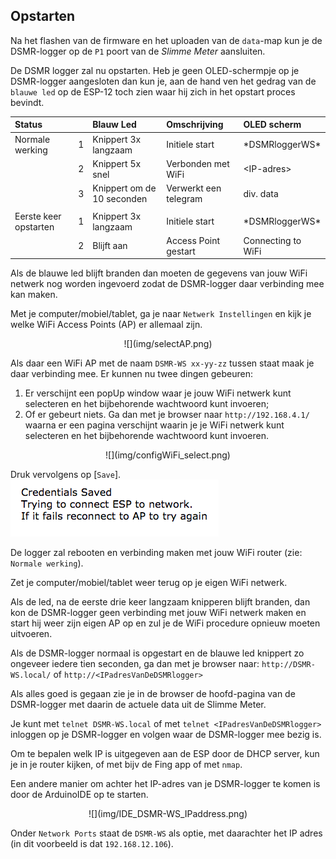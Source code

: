 ## Opstarten
Na het flashen van de firmware en het uploaden van de `data`-map kun je de
DSMR-logger op de `P1` poort van de *Slimme Meter* aansluiten.

De DSMR logger zal nu opstarten. 
Heb je geen OLED-schermpje op je DSMR-logger aangesloten dan kun je, aan de hand
ven het gedrag van de `blauwe led` op de ESP-12 toch zien waar hij zich in het 
opstart proces bevindt.

| Status                |    | Blauw Led | Omschrijving | OLED scherm |
|:----------------------|:--:|:----------|:-------------|:-------------------|
| Normale werking       | 1  | Knippert 3x langzaam | Initiele start |\*DSMRloggerWS\*|
|                       | 2  | Knippert 5x snel  | Verbonden met WiFi |&lt;IP-adres&gt;|
|                       | 3  | Knippert om de 10 seconden | Verwerkt een telegram |div. data|
| | | |
| Eerste keer opstarten | 1  | Knippert 3x langzaam | Initiele start |\*DSMRloggerWS\*|
|                       | 2  | Blijft aan  | Access Point gestart |Connecting to WiFi|

Als de blauwe led blijft branden dan moeten de gegevens van jouw WiFi netwerk
nog worden ingevoerd zodat de DSMR-logger daar verbinding mee kan maken.

Met je computer/mobiel/tablet, ga je naar `Netwerk Instellingen` en
kijk je welke WiFi Access Points (AP) er allemaal zijn.

<center>![](img/selectAP.png)</center>

Als daar een WiFi AP met de naam `DSMR-WS xx-yy-zz` tussen staat
maak je daar verbinding mee.
Er kunnen nu twee dingen gebeuren:

1. Er verschijnt een popUp window waar je jouw WiFi netwerk kunt selecteren en het 
bijbehorende wachtwoord kunt invoeren;
2. Of er gebeurt niets. Ga dan met je browser naar `http://192.168.4.1/` waarna er 
een pagina verschijnt waarin je je WiFi netwerk kunt selecteren en het bijbehorende 
wachtwoord kunt invoeren.

<center>![](img/configWiFi_select.png)</center>

Druk vervolgens op [`Save`].
![](img/configWiFi_saved.png)

De logger zal rebooten en verbinding maken met jouw WiFi router (zie: `Normale werking`).

Zet je computer/mobiel/tablet weer terug op je eigen WiFi netwerk.

Als de led, na de eerste drie keer langzaam knipperen blijft branden, dan kon de 
DSMR-logger geen verbinding met jouw WiFi netwerk maken en start hij weer zijn eigen 
AP op en zul je de WiFi procedure opnieuw moeten uitvoeren.

Als de DSMR-logger normaal is opgestart en de blauwe led knippert zo ongeveer iedere
tien seconden, ga dan met je browser naar:
`http://DSMR-WS.local/` of `http://<IPadresVanDeDSMRlogger>`

Als alles goed is gegaan zie je in de browser de hoofd-pagina van de DSMR-logger met 
daarin de actuele data uit de Slimme Meter.

Je kunt met `telnet DSMR-WS.local` of met `telnet <IPadresVanDeDSMRlogger>` inloggen op 
je DSMR-logger en volgen waar de DSMR-logger mee bezig is.

Om te bepalen welk IP is uitgegeven aan de ESP door de DHCP server, kun je in je router 
kijken, of met bijv de Fing app of met `nmap`.

Een andere manier om achter het IP-adres van je DSMR-logger te komen is door de 
ArduinoIDE op te starten. 

<center>![](img/IDE_DSMR-WS_IPaddress.png)</center>

Onder `Network Ports` staat de `DSMR-WS` als optie, met daarachter het IP adres (in dit
voorbeeld is dat `192.168.12.106`).


